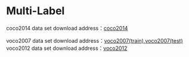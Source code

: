 # Multi-Label

coco2014 data set download address：[coco2014](https://cocodataset.org/#download)

voco2007 data set download address：[voco2007(train)](http://host.robots.ox.ac.uk/pascal/VOC/voc2007/VOCtrainval_06-Nov-2007.tar),[voco2007(test)](http://host.robots.ox.ac.uk/pascal/VOC/voc2007/VOCtest_06-Nov-2007.tar)
voco2012 data set download address：[voco2012](http://host.robots.ox.ac.uk/pascal/VOC/voc2012/VOCtrainval_11-May-2012.tar)

